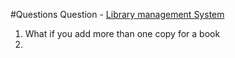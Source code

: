 #Questions
Question - [Library management System](https://docs.google.com/document/d/1bXsVN-7f31IGFoa6pTUJcEfbZy69zcVsPwJtCW1LEUQ/edit?usp=sharing)
1. What if you add more than one copy for a book
2. 